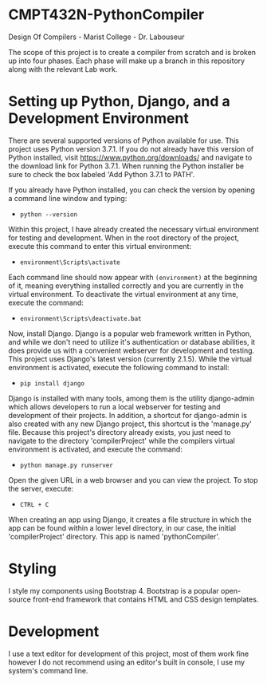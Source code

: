 # CMPT432N-PythonCompiler
Design Of Compilers - Marist College - Dr. Labouseur

The scope of this project is to create a compiler from scratch and is broken up into four phases. Each phase will make up a branch in this repository along with the relevant Lab work.

# Setting up Python, Django, and a Development Environment
There are several supported versions of Python available for use. This project uses Python version 3.7.1. If you do not already have this version of Python installed, visit https://www.python.org/downloads/ and navigate to the download link for Python 3.7.1. When running the Python installer be sure to check the box labeled 'Add Python 3.7.1 to PATH'.

If you already have Python installed, you can check the version by opening a command line window and typing:
- `python --version`

Within this project, I have already created the necessary virtual environment for testing and development. When in the root directory of the project, execute this command to enter this virtual environment:
- `environment\Scripts\activate`

Each command line should now appear with `(environment)` at the beginning of it, meaning everything installed correctly and you are currently in the virtual environment. 
To deactivate the virtual environment at any time, execute the command:
- `environment\Scripts\deactivate.bat` 

Now, install Django. Django is a popular web framework written in Python, and while we don't need to utilize it's authentication or database abilities, it does provide us with a convenient webserver for development and testing. This project uses Django's latest version (currently 2.1.5). While the virtual environment is activated, execute the following command to install:
- `pip install django` 

Django is installed with many tools, among them is the utility django-admin which allows developers to run a local webserver for testing and development of their projects. In addition, a shortcut for django-admin is also created with any new Django project, this shortcut is the 'manage.py' file. Because this project's directory already exists, you just need to navigate to the directory 'compilerProject' while the compilers virtual environment is activated, and execute the command:
- `python manage.py runserver`

Open the given URL in a web browser and you can view the project. To stop the server, execute:
- `CTRL + C`

When creating an app using Django, it creates a file structure in which the app can be found within a lower level directory, in our case, the initial 'compilerProject' directory. This app is named 'pythonCompiler'.

# Styling
I style my components using Bootstrap 4. Bootstrap is a popular open-source front-end framework that contains HTML and CSS design templates.

# Development

I use a text editor for development of this project, most of them work fine however I do not recommend using an editor's built in console, I use my system's command line.
